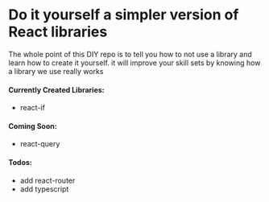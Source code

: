# Do it yourself a simpler version of React libraries

The whole point of this DIY repo is to tell you how to not use a library and learn how to create it yourself.
it will improve your skill sets by knowing how a library we use really works

#### Currently Created Libraries:

- react-if

#### Coming Soon:

- react-query

#### Todos:

- add react-router
- add typescript
